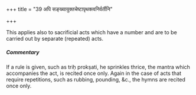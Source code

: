 +++
title = "39 अपि सङ्ख्यायुक्तचेष्टापृथक्त्वनिर्वर्तीनि"

+++

This applies also to sacrificial acts which have a number and are to be carried out by separate (repeated) acts.

#####  Commentary

If a rule is given, such as triḥ prokṣati, he sprinkles thrice, the mantra which accompanies the act, is recited once only. Again in the case of acts that require repetitions, such as rubbing, pounding, &c., the hymns are recited once only.

